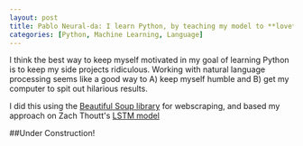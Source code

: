 ```yaml
---
layout: post
title: Pablo Neural-da: I learn Python, by teaching my model to **love**
categories: [Python, Machine Learning, Language]
---
```


I think the best way to keep myself motivated in my goal of learning Python is to keep my side projects ridiculous. Working with natural language processing seems like a good way to A) keep myself humble and B) get my computer to spit out hilarious results.

I did this using the [Beautiful Soup library](https://www.crummy.com/software/BeautifulSoup/bs4/doc/) for webscraping, and based my approach on Zach Thoutt's [LSTM model](https://github.com/zackthoutt/got-book-6)


##Under Construction!
